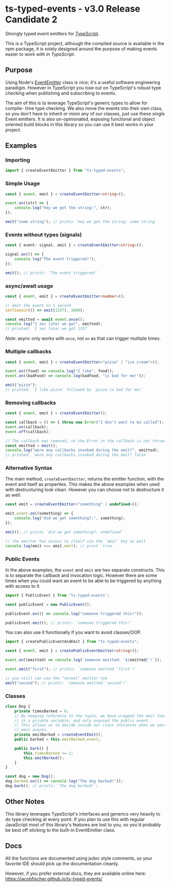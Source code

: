 # ts-typed-events - v3.0 Release Candidate 2

Strongly typed event emitters for [TypeScript](https://www.typescriptlang.org/).

This is a TypeScript project, although the compiled source is available in the
npm package, it is solely designed around the purpose of making events easier to
work with _in TypeScript_.

## Purpose

Using Node's [EventEmitter](https://nodejs.org/api/events.html) class is nice;
it's a useful software engineering paradigm. However in TypeScript you lose out
on TypeScript's robust type checking when publishing and subscribing to events.

The aim of this is to leverage TypeScript's generic types to allow for compile-
time type checking. We also move the events into their own class, so you don't
have to inherit or mixin any of our classes, just use these single Event
emitters. It is also un-opinionated, exposing functional and object oriented
build blocks in this library so you can use it best works in your project.

## Examples

### Importing

```ts
import { createEventEmitter } from "ts-typed-events";
```

### Simple Usage

```ts
const { event, emit } = createEventEmitter<string>();

event.on((str) => {
    console.log("hey we got the string:", str);
});

emit("some string"); // prints `hey we got the string: some string`
```

### Events without types (signals)

```ts
const { event: signal, emit } = createEventEmitter<string>();

signal.on(() => {
    console.log("The event triggered!");
});

emit(); // prints: `The event triggered!`
```

### async/await usage

```ts
const { event, emit } = createEventEmitter<number>();

// emit the event in 1 second
setTimeout(() => emit(1337), 1000);

const emitted = await event.once();
console.log("1 sec later we got", emitted);
// printed: `1 sec later we got 1337`
```

_Note_: async only works with `once`, not `on` as that can trigger multiple
times.

### Multiple callbacks

```ts
const { event, emit } = createEventEmitter<"pizza" | "ice cream">();

event.on((food) => console.log("I like", food));
event.on((badFood) => console.log(badFood, "is bad for me!"));

emit("pizza");
// printed: `I like pizza` followed by `pizza is bad for me!`
```

### Removing callbacks

```ts
const { event, emit } = createEventEmitter();

const callback = () => { throw new Error("I don't want to be called"); };
event.on(callback);
event.off(callback);

// The callback was removed, so the Error in the callback is not thrown
const emitted = emit();
console.log("were any callbacks invoked during the emit?", emitted);
// printed: `were any callbacks invoked during the emit? false`
```

### Alternative Syntax

The main method, `createEventEmitter`, returns the emitter function, with
the event and itself as properties. This makes the above examples when used
with destructuring look clean. However you can choose not to destructure it
as well:

```ts
const emit = createEventEmitter<"something" | undefined>();

emit.event.on((something) => {
    console.log("did we get something?:", something);
});

emit(); // prints `did we get something?: undefined`

// the emitter has access to itself via the `emit` key as well
console.log(emit === emit.emit); // print `true`
```

### Public Events

In the above examples, the `event` and `emit` are two separate constructs.
This is to separate the callback and invocation logic. However there are some
times when you could want an event to be able to be triggered by anything with
access to it.

```ts
import { PublicEvent } from "ts-typed-events";

const publicEvent = new PublicEvent();

publicEvent.on(() => console.log("someone triggered this!"));

publicEvent.emit(); // prints: `someone triggered this!`
```

You can also use it functionally if you want to avoid classes/OOP.

```ts
import { createPublicEventAndEmit } from "ts-typed-events";

const { event, emit } = createPublicEventEmitter<string>();

event.on((emitted) => console.log(`someone emitted: '${emitted}'!`));

event.emit("first"); // prints: `someone emitted 'first'!`

// you still can use the "normal" emitter too
emit("second"); // prints: `someone emitted 'second'!`
```

### Classes

```ts
class Dog {
    private timesBarked = 0;
    // By keeping reference to the tuple, we have wrapped the emit function
    // in a private variable, and only exposed the public event.
    // This allows us to decide inside our class instances when we want to
    // emit events.
    private emitBarked = createEventEmit();
    public barked = this.emitBarked.event;

    public bark() {
        this.timesBarked += 1;
        this.emitBarked();
    }
}

const dog = new Dog();
dog.barked.on(() => console.log("The dog barked!"));
dog.bark(); // prints: `The dog barked!`;
```

## Other Notes

This library leverages TypeScript's interfaces and generics very heavily to do
type checking at every point. If you plan to use this with regular JavaScript
most of this library's features are lost to you, so you'd probably be best off
sticking to the built-in EventEmitter class.

## Docs

All the functions are documented using jsdoc style comments, so your
favorite IDE should pick up the documentation cleanly.

However, if you prefer external docs, they are available online here:
https://jacobfischer.github.io/ts-typed-events/
